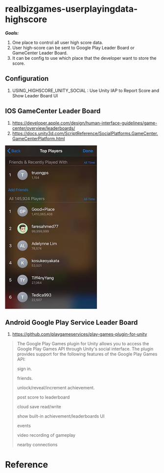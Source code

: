 # realbizgames-userplayingdata-highscore

***Goals:***
1. One place to control all user high score data.
2. User high-score can be sent to Google Play Leader Board or GameCenter Leader Board.
3. It can be config to use which place that the developer want to store the score.
  
  
## Configuration
1. USING_HIGHSCORE_UNITY_SOCIAL : Use Unity IAP to Report Score and Show Leader Board UI

  
  
## IOS GameCenter Leader Board
1. https://developer.apple.com/design/human-interface-guidelines/game-center/overview/leaderboards/
2. https://docs.unity3d.com/ScriptReference/SocialPlatforms.GameCenter.GameCenterPlatform.html

![IOS LeaderBoard Sample](Samples~/IOS_LEADER_BOARD.jpeg)
  
## Android Google Play Service Leader Board
1. https://github.com/playgameservices/play-games-plugin-for-unity

> The Google Play Games plugin for Unity allows you to access the Google Play Games API through Unity's social interface. The plugin provides support for the following features of the Google Play Games API:
>
> sign in.
>  
> friends. 
> 
> unlock/reveal/increment achievement. 
> 
> post score to leaderboard
> 
> cloud save read/write
> 
> show built-in achievement/leaderboards UI
> 
> events
> 
> video recording of gameplay
> 
> nearby connections


# Reference
